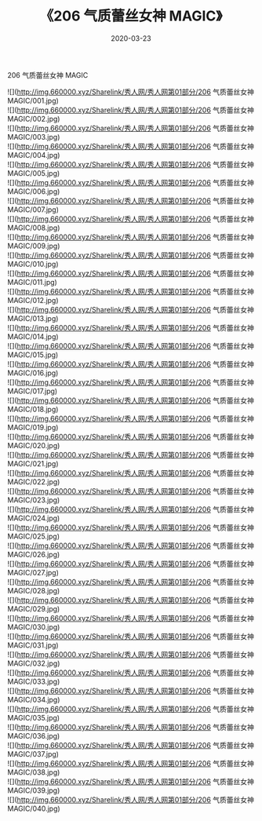 ﻿---
layout: post
title:  《206 气质蕾丝女神 MAGIC》
date:   2020-03-23
img: http://img.660000.xyz/Sharelink/秀人网/秀人网第01部分/206 气质蕾丝女神 MAGIC/000.jpg
categories: [美女, 清纯, 唯美]
---

206 气质蕾丝女神 MAGIC

  ![](http://img.660000.xyz/Sharelink/秀人网/秀人网第01部分/206 气质蕾丝女神 MAGIC/001.jpg) <br> ![](http://img.660000.xyz/Sharelink/秀人网/秀人网第01部分/206 气质蕾丝女神 MAGIC/002.jpg) <br> ![](http://img.660000.xyz/Sharelink/秀人网/秀人网第01部分/206 气质蕾丝女神 MAGIC/003.jpg) <br> ![](http://img.660000.xyz/Sharelink/秀人网/秀人网第01部分/206 气质蕾丝女神 MAGIC/004.jpg) <br> ![](http://img.660000.xyz/Sharelink/秀人网/秀人网第01部分/206 气质蕾丝女神 MAGIC/005.jpg) <br> ![](http://img.660000.xyz/Sharelink/秀人网/秀人网第01部分/206 气质蕾丝女神 MAGIC/006.jpg) <br> ![](http://img.660000.xyz/Sharelink/秀人网/秀人网第01部分/206 气质蕾丝女神 MAGIC/007.jpg) <br> ![](http://img.660000.xyz/Sharelink/秀人网/秀人网第01部分/206 气质蕾丝女神 MAGIC/008.jpg) <br> ![](http://img.660000.xyz/Sharelink/秀人网/秀人网第01部分/206 气质蕾丝女神 MAGIC/009.jpg) <br> ![](http://img.660000.xyz/Sharelink/秀人网/秀人网第01部分/206 气质蕾丝女神 MAGIC/010.jpg) <br> ![](http://img.660000.xyz/Sharelink/秀人网/秀人网第01部分/206 气质蕾丝女神 MAGIC/011.jpg) <br> ![](http://img.660000.xyz/Sharelink/秀人网/秀人网第01部分/206 气质蕾丝女神 MAGIC/012.jpg) <br> ![](http://img.660000.xyz/Sharelink/秀人网/秀人网第01部分/206 气质蕾丝女神 MAGIC/013.jpg) <br> ![](http://img.660000.xyz/Sharelink/秀人网/秀人网第01部分/206 气质蕾丝女神 MAGIC/014.jpg) <br> ![](http://img.660000.xyz/Sharelink/秀人网/秀人网第01部分/206 气质蕾丝女神 MAGIC/015.jpg) <br> ![](http://img.660000.xyz/Sharelink/秀人网/秀人网第01部分/206 气质蕾丝女神 MAGIC/016.jpg) <br> ![](http://img.660000.xyz/Sharelink/秀人网/秀人网第01部分/206 气质蕾丝女神 MAGIC/017.jpg) <br> ![](http://img.660000.xyz/Sharelink/秀人网/秀人网第01部分/206 气质蕾丝女神 MAGIC/018.jpg) <br> ![](http://img.660000.xyz/Sharelink/秀人网/秀人网第01部分/206 气质蕾丝女神 MAGIC/019.jpg) <br> ![](http://img.660000.xyz/Sharelink/秀人网/秀人网第01部分/206 气质蕾丝女神 MAGIC/020.jpg) <br> ![](http://img.660000.xyz/Sharelink/秀人网/秀人网第01部分/206 气质蕾丝女神 MAGIC/021.jpg) <br> ![](http://img.660000.xyz/Sharelink/秀人网/秀人网第01部分/206 气质蕾丝女神 MAGIC/022.jpg) <br> ![](http://img.660000.xyz/Sharelink/秀人网/秀人网第01部分/206 气质蕾丝女神 MAGIC/023.jpg) <br> ![](http://img.660000.xyz/Sharelink/秀人网/秀人网第01部分/206 气质蕾丝女神 MAGIC/024.jpg) <br> ![](http://img.660000.xyz/Sharelink/秀人网/秀人网第01部分/206 气质蕾丝女神 MAGIC/025.jpg) <br> ![](http://img.660000.xyz/Sharelink/秀人网/秀人网第01部分/206 气质蕾丝女神 MAGIC/026.jpg) <br> ![](http://img.660000.xyz/Sharelink/秀人网/秀人网第01部分/206 气质蕾丝女神 MAGIC/027.jpg) <br> ![](http://img.660000.xyz/Sharelink/秀人网/秀人网第01部分/206 气质蕾丝女神 MAGIC/028.jpg) <br> ![](http://img.660000.xyz/Sharelink/秀人网/秀人网第01部分/206 气质蕾丝女神 MAGIC/029.jpg) <br> ![](http://img.660000.xyz/Sharelink/秀人网/秀人网第01部分/206 气质蕾丝女神 MAGIC/030.jpg) <br> ![](http://img.660000.xyz/Sharelink/秀人网/秀人网第01部分/206 气质蕾丝女神 MAGIC/031.jpg) <br> ![](http://img.660000.xyz/Sharelink/秀人网/秀人网第01部分/206 气质蕾丝女神 MAGIC/032.jpg) <br> ![](http://img.660000.xyz/Sharelink/秀人网/秀人网第01部分/206 气质蕾丝女神 MAGIC/033.jpg) <br> ![](http://img.660000.xyz/Sharelink/秀人网/秀人网第01部分/206 气质蕾丝女神 MAGIC/034.jpg) <br> ![](http://img.660000.xyz/Sharelink/秀人网/秀人网第01部分/206 气质蕾丝女神 MAGIC/035.jpg) <br> ![](http://img.660000.xyz/Sharelink/秀人网/秀人网第01部分/206 气质蕾丝女神 MAGIC/036.jpg) <br> ![](http://img.660000.xyz/Sharelink/秀人网/秀人网第01部分/206 气质蕾丝女神 MAGIC/037.jpg) <br> ![](http://img.660000.xyz/Sharelink/秀人网/秀人网第01部分/206 气质蕾丝女神 MAGIC/038.jpg) <br> ![](http://img.660000.xyz/Sharelink/秀人网/秀人网第01部分/206 气质蕾丝女神 MAGIC/039.jpg) <br> ![](http://img.660000.xyz/Sharelink/秀人网/秀人网第01部分/206 气质蕾丝女神 MAGIC/040.jpg) <br>